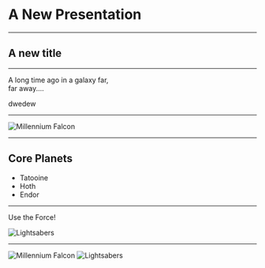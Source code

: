 # A New Presentation

---

## A new title

---

A long time ago in a galaxy far,  
far away....

dwedew

---

![Millennium Falcon](/images/millennium-falcon.png)

---

## Core Planets

- Tatooine
- Hoth
- Endor

---

Use the Force!

![Lightsabers](/images/light-saber.png) 

---

![Millennium Falcon](/images/millennium-falcon.png)
![Lightsabers](/images/light-saber.png) 
